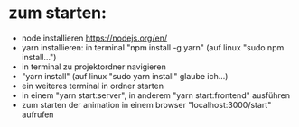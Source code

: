 # zum starten:

- node installieren https://nodejs.org/en/
- yarn installieren: in terminal "npm install -g yarn" (auf linux "sudo npm install...")
- in terminal zu projektordner navigieren
- "yarn install" (auf linux "sudo yarn install" glaube ich...)
- ein weiteres terminal in ordner starten
- in einem "yarn start:server", in anderem "yarn start:frontend" ausführen
- zum starten der animation in einem browser "localhost:3000/start" aufrufen
